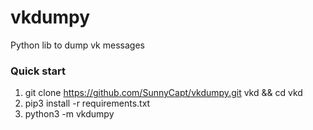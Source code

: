 # vkdumpy

Python lib to dump vk messages

### Quick start
1. git clone https://github.com/SunnyCapt/vkdumpy.git vkd && cd vkd
1. pip3 install -r requirements.txt
2. python3 -m vkdumpy
